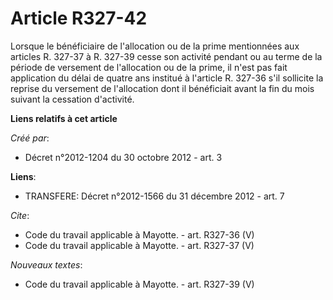 # Article R327-42

Lorsque le bénéficiaire de l'allocation ou de la prime mentionnées aux articles R. 327-37 à R. 327-39 cesse son activité
pendant ou au terme de la période de versement de l'allocation ou de la prime, il n'est pas fait application du délai de
quatre ans institué à l'article R. 327-36 s'il sollicite la reprise du versement de l'allocation dont il bénéficiait avant la
fin du mois suivant la cessation d'activité.

**Liens relatifs à cet article**

_Créé par_:

  - Décret n°2012-1204 du 30 octobre 2012 - art. 3

**Liens**:

  - TRANSFERE: Décret n°2012-1566 du 31 décembre 2012 - art. 7

_Cite_:

  - Code du travail applicable à Mayotte. - art. R327-36 (V)
  - Code du travail applicable à Mayotte. - art. R327-37 (V)

_Nouveaux textes_:

  - Code du travail applicable à Mayotte. - art. R327-39 (V)
